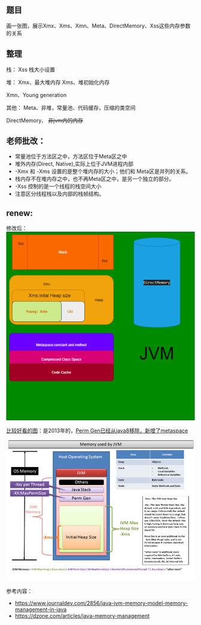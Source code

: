 ## 题目

画一张图，展示Xmx、Xms、Xmn、Meta、DirectMemory、Xss这些内存参数的关系

## 整理

栈：
Xss 栈大小设置 

堆：
Xmx、最大堆内存
Xms、堆初始化内存

Xmn、Young generation

其他：
Meta、非堆，常量池、代码缓存，压缩的类空间

DirectMemory、 ~~非jvm内的内存~~

## 老师批改：

- 常量池位于方法区之中，方法区位于Meta区之中
- 堆外内存(Direct, Native),实际上位于JVM进程内部
- -Xmx 和 -Xms 设置的是整个堆内存的大小；他们和 Meta区是并列的关系。
- 栈内存不在堆内存之中，也不再Meta区之中，是另一个独立的部分。
- -Xss 控制的是一个线程的栈空间大小
- 注意区分线程栈以及内部的栈帧结构。

## renew:

修改后：
![v2](relation_2.png)

[比较好看的图](https://stackoverflow.com/a/20094595)：是2013年的，[Perm Gen已经从java8移除，新增了metaspace](https://stackoverflow.com/a/22525669)

![搜到的图](ZzVu5.png)

参考内容： 
- https://www.journaldev.com/2856/java-jvm-memory-model-memory-management-in-java
- https://dzone.com/articles/java-memory-management